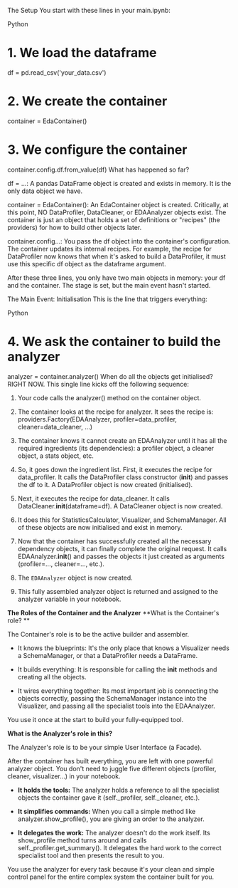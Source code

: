 The Setup
You start with these lines in your main.ipynb:

Python

# 1. We load the dataframe
df = pd.read_csv('your_data.csv')

# 2. We create the container
container = EdaContainer()

# 3. We configure the container
container.config.df.from_value(df)
What has happened so far?

df = ...: A pandas DataFrame object is created and exists in memory. It is the only data object we have.

container = EdaContainer(): An EdaContainer object is created. Critically, at this point, NO DataProfiler, DataCleaner, or EDAAnalyzer objects exist. The container is just an object that holds a set of definitions or "recipes" (the providers) for how to build other objects later.

container.config...: You pass the df object into the container's configuration. The container updates its internal recipes. For example, the recipe for DataProfiler now knows that when it's asked to build a DataProfiler, it must use this specific df object as the dataframe argument.

After these three lines, you only have two main objects in memory: your df and the container. The stage is set, but the main event hasn't started.

The Main Event: Initialisation
This is the line that triggers everything:

Python

# 4. We ask the container to build the analyzer
analyzer = container.analyzer()
When do all the objects get initialised?
RIGHT NOW. This single line kicks off the following sequence:

1. Your code calls the analyzer() method on the container object.

2. The container looks at the recipe for analyzer. It sees the recipe is: providers.Factory(EDAAnalyzer, profiler=data_profiler, cleaner=data_cleaner, ...)

3. The container knows it cannot create an EDAAnalyzer until it has all the required ingredients (its dependencies): a profiler object, a cleaner object, a stats object, etc.

4. So, it goes down the ingredient list. First, it executes the recipe for data_profiler. It calls the DataProfiler class constructor (__init__) and passes the df to it. A DataProfiler object is now created (initialised).

5. Next, it executes the recipe for data_cleaner. It calls DataCleaner.__init__(dataframe=df). A DataCleaner object is now created.

6. It does this for StatisticsCalculator, Visualizer, and SchemaManager. All of these objects are now initialised and exist in memory.

7. Now that the container has successfully created all the necessary dependency objects, it can finally complete the original request. It calls EDAAnalyzer.__init__() and passes the objects it just created as arguments (profiler=..., cleaner=..., etc.).

8. The ```EDAAnalyzer``` object is now created.

9. This fully assembled analyzer object is returned and assigned to the analyzer variable in your notebook.

**The Roles of the Container and the Analyzer**
**What is the Container's role? **

The Container's role is to be the active builder and assembler.

- It knows the blueprints: It's the only place that knows a Visualizer needs a SchemaManager, or that a DataProfiler needs a DataFrame.

- It builds everything: It is responsible for calling the __init__ methods and creating all the objects.

- It wires everything together: Its most important job is connecting the objects correctly, passing the SchemaManager instance into the Visualizer, and passing all the specialist tools into the EDAAnalyzer.

You use it once at the start to build your fully-equipped tool.

**What is the Analyzer's role in this?**

The Analyzer's role is to be your simple User Interface (a Facade).

After the container has built everything, you are left with one powerful analyzer object. You don't need to juggle five different objects (profiler, cleaner, visualizer...) in your notebook.

- **It holds the tools:** The analyzer holds a reference to all the specialist objects the container gave it (self._profiler, self._cleaner, etc.).

- **It simplifies commands:** When you call a simple method like analyzer.show_profile(), you are giving an order to the analyzer.

- **It delegates the work:** The analyzer doesn't do the work itself. Its show_profile method turns around and calls self._profiler.get_summary(). It delegates the hard work to the correct specialist tool and then presents the result to you.

You use the analyzer for every task because it's your clean and simple control panel for the entire complex system the container built for you.